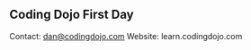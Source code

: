## Coding Dojo First Day

Contact: dan@codingdojo.com
Website: learn.codingdojo.com


<!--stackedit_data:
eyJoaXN0b3J5IjpbMTgzMTc2Njc2Nl19
-->